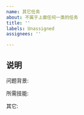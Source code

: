 ```yaml
---
name: 其它任务
about: 不属于上面任何一类的任务
title: ''
labels: Unassigned
assignees: ''

---
```


<!-- 不要忘记创建的时候 label 选择难度 -->
<!-- 请不要将本 issue 放置到 LLVM 平行宇宙计划 board -->

## 说明

<!-- 问题背景: 简单描述为什么我们需要这个新特性 -->
问题背景: 
<!-- 所需技能: 简单描述这是什么语言栈/需要具备什么能力 -->
所需技能: 
<!-- 其它额外补充的信息都可以写在这里 -->
其它:
